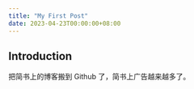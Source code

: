 ```yaml
---
title: "My First Post"
date: 2023-04-23T00:00:00+08:00
---
```


## Introduction

把简书上的博客搬到 Github 了，简书上广告越来越多了。
